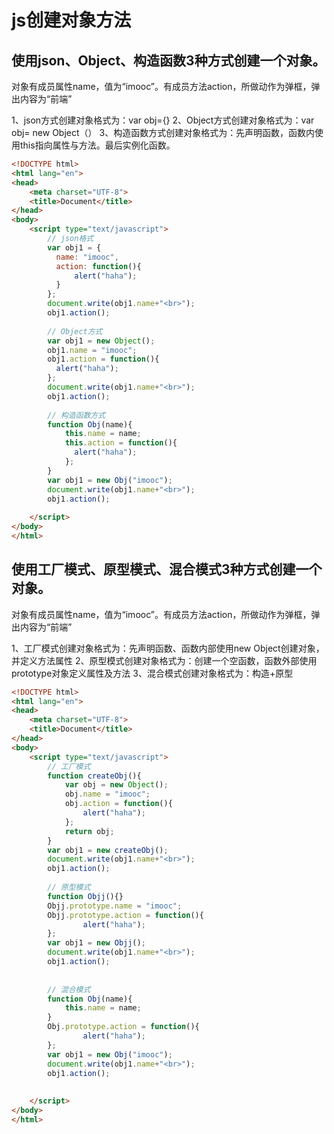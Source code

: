 # js创建对象方法

## 使用json、Object、构造函数3种方式创建一个对象。
对象有成员属性name，值为“imooc”。有成员方法action，所做动作为弹框，弹出内容为“前端”

1、json方式创建对象格式为：var obj={}
2、Object方式创建对象格式为：var obj= new Object（）
3、构造函数方式创建对象格式为：先声明函数，函数内使用this指向属性与方法。最后实例化函数。

```html
<!DOCTYPE html>
<html lang="en">
<head>
    <meta charset="UTF-8">
	<title>Document</title>
</head>
<body>
	<script type="text/javascript">  
		// json格式
		var obj1 = {
		  name: "imooc",
		  action: function(){
		      alert("haha");
		  }
		};
		document.write(obj1.name+"<br>"); 
		obj1.action();
		
		// Object方式
		var obj1 = new Object();
		obj1.name = "imooc";
		obj1.action = function(){
		  alert("haha");  
		};
		document.write(obj1.name+"<br>"); 
		obj1.action();
		
		// 构造函数方式
        function Obj(name){
            this.name = name;
            this.action = function(){
              alert("haha");  
            };
        }
        var obj1 = new Obj("imooc");
        document.write(obj1.name+"<br>"); 
		obj1.action();
        
	</script>
</body>
</html>
```





## 使用工厂模式、原型模式、混合模式3种方式创建一个对象。

对象有成员属性name，值为“imooc”。有成员方法action，所做动作为弹框，弹出内容为“前端”

1、工厂模式创建对象格式为：先声明函数、函数内部使用new Object创建对象，并定义方法属性
2、原型模式创建对象格式为：创建一个空函数，函数外部使用prototype对象定义属性及方法
3、混合模式创建对象格式为：构造+原型 

```html
<!DOCTYPE html>
<html lang="en">
<head>
    <meta charset="UTF-8">
	<title>Document</title>
</head>
<body>
	<script type="text/javascript">
		// 工厂模式
		function createObj(){
		    var obj = new Object();
		    obj.name = "imooc";
		    obj.action = function(){
		        alert("haha");
		    };
		    return obj;
		}
		var obj1 = new createObj();
		document.write(obj1.name+"<br>"); 
		obj1.action();
	
		// 原型模式
		function Objj(){}
		Objj.prototype.name = "imooc";
		Objj.prototype.action = function(){
		        alert("haha");
		};
		var obj1 = new Objj();
		document.write(obj1.name+"<br>"); 
		obj1.action();
		
		
		// 混合模式
		function Obj(name){
		    this.name = name;
		}
		Obj.prototype.action = function(){
		        alert("haha");
		};
		var obj1 = new Obj("imooc");
		document.write(obj1.name+"<br>"); 
		obj1.action();
		
		
	</script>
</body>
</html>
```